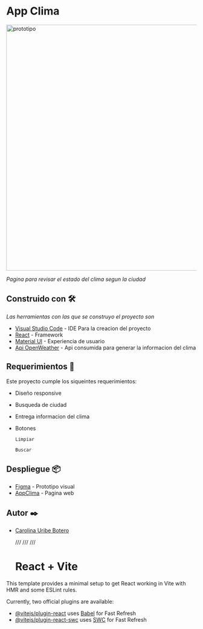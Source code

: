 # App Clima

<img width="650" alt="prototipo" src="https://i.postimg.cc/PqFVT0RY/Home.png">

_Pagina para revisar el estado del clima segun la ciudad_

## Construido con 🛠️

_Las herramientas con las que se construyo el proyecto son_

- [Visual Studio Code](https://code.visualstudio.com/) - IDE Para la creacion del proyecto
- [React](https://sass-lang.com/) - Framework
- [Material UI](https://necolas.github.io/normalize.css/) - Experiencia de usuario
- [Api OpenWeather](https://openweathermap.org/city/3674962) - Api consumida para generar la informacion del clima

## Requerimientos 📄

Este proyecto cumple los siqueintes requerimientos:

- Diseño responsive
- Busqueda de ciudad
- Entrega informacion del clima
- Botones

  `Limpiar`

  `Buscar`

## Despliegue 📦

- [Figma](https://www.figma.com/proto/Qo2XYFY9rFV8cC3kMgjBIL/API_Clima?type=design&node-id=1-2&t=JMKoP5yYXUQcsvFa-0&scaling=scale-down&page-id=0%3A1&starting-point-node-id=1%3A2) - Prototipo visual
- [AppClima](https://vercel.com/caro1017/app-clima-react) - Pagina web

## Autor ✒️

- [Carolina Uribe Botero](https://github.com/caro1017)

  /// /// ///

  # React + Vite

This template provides a minimal setup to get React working in Vite with HMR and some ESLint rules.

Currently, two official plugins are available:

- [@vitejs/plugin-react](https://github.com/vitejs/vite-plugin-react/blob/main/packages/plugin-react/README.md) uses [Babel](https://babeljs.io/) for Fast Refresh
- [@vitejs/plugin-react-swc](https://github.com/vitejs/vite-plugin-react-swc) uses [SWC](https://swc.rs/) for Fast Refresh
